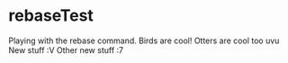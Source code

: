 # rebaseTest
Playing with the rebase command. Birds are cool! Otters are cool too uvu
New stuff :V 
Other new stuff :7
